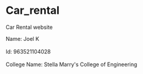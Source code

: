 # Car_rental
Car Rental website

Name: Joel K <br></br>
Id: 963521104028 <br></br>
College Name: Stella Marry's College of Engineering<br></br>
